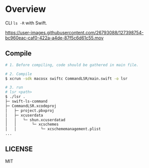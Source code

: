 # Overview

CLI `ls -R` with Swift.

https://user-images.githubusercontent.com/26793088/127398754-bc960eac-caf0-422a-a4de-87f5c6d61c55.mov

## Compile

```zsh
# 1. Before compiling, code should be gathered in main file.

# 2. Compile
$ xcrun -sdk macosx swiftc CommandLSR/main.swift -o lsr

# 3. run
# lsr <path>
$ ./lsr .
├─ swift-ls-command
├─ CommandLSR.xcodeproj
│   ├─ project.pbxproj
│   ├─ xcuserdata
│   │   └─ shun.xcuserdatad
│   │       └─ xcschemes
│   │           └─ xcschememanagement.plist
...

```

## LICENSE

MIT
